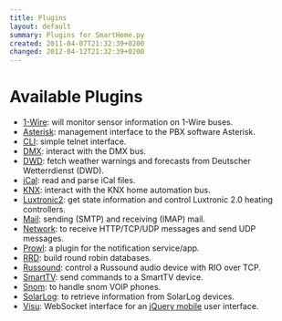 ```yaml
---
title: Plugins
layout: default
summary: Plugins for SmartHome.py
created: 2011-04-07T21:32:39+0200
changed: 2012-04-12T21:32:39+0200
---
```


# Available Plugins

* [1-Wire](onewire/): will monitor sensor information on 1-Wire buses.
* [Asterisk](asterisk/): management interface to the PBX software Asterisk.
* [CLI](cli/): simple telnet interface.
* [DMX](dmx/): interact with the DMX bus.
* [DWD](dwd/): fetch weather warnings and forecasts from Deutscher Wetterrdienst (DWD).
* [iCal](ical/): read and parse iCal files.
* [KNX](knx/): interact with the KNX home automation bus.
* [Luxtronic2](luxtronic2/): get state information and control Luxtronic 2.0 heating controllers.
* [Mail](mail/): sending (SMTP) and receiving (IMAP) mail.
* [Network](network/): to receive HTTP/TCP/UDP messages and send UDP messages.
* [Prowl](prowl/): a plugin for the notification service/app.
* [RRD](rrd/): build round robin databases.
* [Russound](russound/): control a Russound audio device with RIO over TCP.
* [SmartTV](smarttv/): send commands to a SmartTV device.
* [Snom](snom/): to handle snom VOIP phones.
* [SolarLog](solarlog/): to retrieve information from SolarLog devices.
* [Visu](visu/): WebSocket interface for an [jQuery mobile](http://jquerymobile.com/) user interface.

